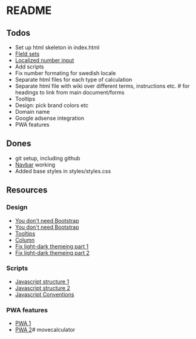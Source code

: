 # README

## Todos
* Set up html skeleton in index.html
* [FIeld sets](https://developer.mozilla.org/en-US/docs/Learn_web_development/Extensions/Forms/How_to_structure_a_web_form)
* [Localized number input](https://stackoverflow.com/questions/13412204/localization-of-input-type-number)
* Add scripts
* Fix number formating for swedish locale
* Separate html files for each type of calculation
* Separate html file with wiki over different terms, instructions etc. # for headings to link from main document/forms
* Tooltips
* Design: pick brand colors etc
* Domain name
* Google adsense integration
* PWA features

## Dones
* git setup, including github
* [Navbar](https://www.aleksandrhovhannisyan.com/blog/responsive-navbar-tutorial/) working
* Added base styles in styles/styles.css


## Resources
### Design
* [You don't need Bootstrap](https://davidhartsough.com/you-dont-need-bootstrap/)
* [You don't need Bootstrap](https://github.com/davidhartsough/you-dont-need-bootstrap)
* [Tooltips](https://www.w3schools.com/howto/howto_css_tooltip.asp)
* [Column](https://developer.mozilla.org/en-US/docs/Web/CSS/Layout_cookbook/Column_layouts)
* [Fix light-dark themeing part 1](https://developer.mozilla.org/en-US/docs/Web/CSS/color_value/light-dark)
* [Fix light-dark themeing part 2](https://developer.mozilla.org/en-US/docs/Web/CSS/@media/prefers-color-scheme)


### Scripts
* [Javascript structure 1](https://gomakethings.com/how-i-structure-my-javascript-projects-in-2022/)
* [Javascript structure 2](https://www.taniarascia.com/javascript-mvc-todo-app/)
* [Javascript Conventions](https://developer.mozilla.org/en-US/docs/MDN/Writing_guidelines/Code_style_guide/JavaScript)

### PWA features
* [PWA 1](https://developer.mozilla.org/en-US/docs/Web/Progressive_web_apps)
* [PWA 2](https://developer.mozilla.org/en-US/docs/Web/Progressive_web_apps/Tutorials)# movecalculator
